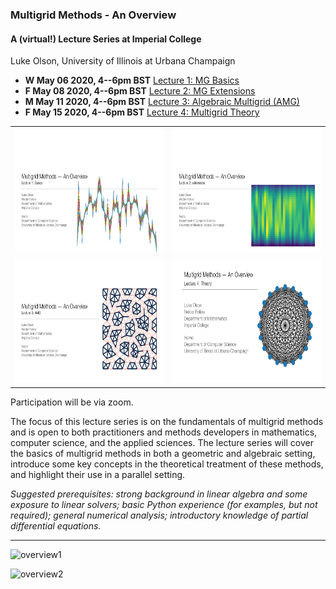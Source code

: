 ### Multigrid Methods - An Overview

#### A (virtual!) Lecture Series at Imperial College
Luke Olson, University of Illinois at Urbana Champaign

- **W May 06 2020, 4--6pm BST** [Lecture 1: MG Basics](https://github.com/lukeolson/imperial-multigrid/blob/master/lecture-1-mg-basics/lecture-1-mg-basics.pdf)
- **F May 08 2020, 4--6pm BST** [Lecture 2: MG Extensions](https://github.com/lukeolson/imperial-multigrid/blob/master/lecture-2-mg-ext/lecture-2-mg-basics.pdf)
- **M May 11 2020, 4--6pm BST** [Lecture 3: Algebraic Multigrid (AMG)](https://github.com/lukeolson/imperial-multigrid/blob/master/lecture-3-amg-basics/lecture-3-amg-basics.pdf)
- **F May 15 2020, 4--6pm BST** [Lecture 4: Multigrid Theory](https://github.com/lukeolson/imperial-multigrid/blob/master/lecture-4-amg-theory/lecture-4-amg-theory.pdf)

<table>
  <tr>
    <td> <a href="https://github.com/lukeolson/imperial-multigrid/blob/master/lecture-1-mg-basics/lecture-1-mg-basics.pdf">
            <img src="./lecture-1-mg-basics/lecture-1-mg-basics-cover.png"  height=200px >
         </a>
         </td>
    <td> <a href="https://github.com/lukeolson/imperial-multigrid/blob/master/lecture-2-mg-ext/lecture-2-mg-basics.pdf">
            <img src="./lecture-2-mg-ext/lecture-2-mg-basics-cover.png"  height=200px >
         </a>
    </td>
   </tr> 
   <tr>
     <td> <a href="https://github.com/lukeolson/imperial-multigrid/blob/master/lecture-3-amg-basics/lecture-3-amg-basics.pdf">
          <img src="lecture-3-amg-basics/lecture-3-amg-basics-cover.png"  height=200px >
          </a>
     </td>
     <td> <a href="https://github.com/lukeolson/imperial-multigrid/blob/master/lecture-4-amg-theory/lecture-4-amg-theory.pdf">
       <img src="lecture-4-amg-theory/lecture-4-amg-theory-cover.png"  height=200px >
       </a>
     </td>
  </tr>
</table>

Participation will be via zoom.

The focus of this lecture series is on the fundamentals of multigrid methods
and is open to both practitioners and methods developers in mathematics, computer
science, and the applied sciences. The lecture series will cover the basics of
multigrid methods in both a geometric and algebraic setting, introduce some key
concepts in the theoretical treatment of these methods, and highlight their use
in a parallel setting.

*Suggested prerequisites: strong background in linear algebra and some
exposure to linear solvers; basic Python experience (for examples, but not
required); general numerical analysis; introductory knowledge of partial
differential equations.*

---

![overview1](./overview/mg-lecture-0.png "overview1")

![overview2](./overview/mg-lecture-1.png "overview2")
